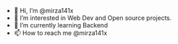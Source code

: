 - 👋 Hi, I’m @mirza141x
- 👀 I’m interested in Web Dev and Open source projects.
- 🌱 I’m currently learning Backend
- 📫 How to reach me @mirza141x


<!---
mirza141x/mirza141x is a ✨ special ✨ repository because its `README.md` (this file) appears on your GitHub profile.
You can click the Preview link to take a look at your changes.
--->
